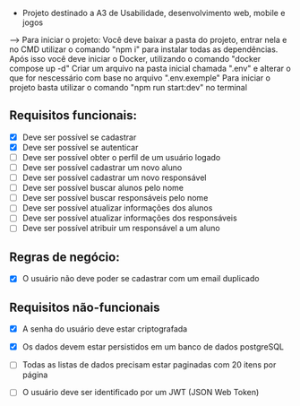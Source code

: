 - Projeto destinado a A3 de Usabilidade, desenvolvimento web, mobile e jogos

--> Para iniciar o projeto:
Você deve baixar a pasta do projeto, entrar nela e no CMD utilizar o comando "npm i" para instalar todas as dependências.
Após isso você deve iniciar o Docker, utilizando o comando "docker compose up -d"
Criar um arquivo na pasta inicial chamada ".env" e alterar o que for nescessário com base no arquivo ".env.exemple"
Para iniciar o projeto basta utilizar o comando "npm run start:dev" no terminal


## Requisitos funcionais:
- [x] Deve ser possível se cadastrar
- [x] Deve ser possível se autenticar
- [ ] Deve ser possível obter o perfil de um usuário logado
- [ ] Deve ser possível cadastrar um novo aluno
- [ ] Deve ser possível cadastrar um novo responsável
- [ ] Deve ser possível buscar alunos pelo nome 
- [ ] Deve ser possível buscar responsáveis pelo nome
- [ ] Deve ser possível atualizar informações dos alunos
- [ ] Deve ser possível atualizar informações dos responsáveis
- [ ] Deve ser possível atribuir um responsável a um aluno

## Regras de negócio:
- [x] O usuário não deve poder se cadastrar com um email duplicado

## Requisitos não-funcionais
- [x] A senha do usuário deve estar criptografada
- [x] Os dados devem estar persistidos em um banco de dados postgreSQL
- [ ] Todas as listas de dados precisam estar paginadas com 20 itens por página
- [ ] O usuário deve ser identificado por um JWT (JSON Web Token)



